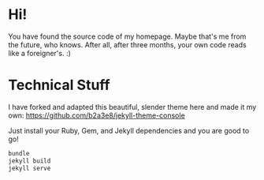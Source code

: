 # Hi!

You have found the source code of my homepage. Maybe that's me from the future, who knows. After all, after three months, your own code reads like a foreigner's. :)

# Technical Stuff

I have forked and adapted this beautiful, slender theme here and made it my own: https://github.com/b2a3e8/jekyll-theme-console

Just install your Ruby, Gem, and Jekyll dependencies and you are good to go!

```bash
bundle
jekyll build
jekyll serve
```
